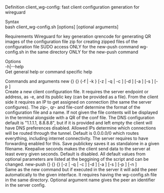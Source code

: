Definition
    client_wg-config: fast client configuration generation for wireguard

Syntax  
    bash client_wg-config.sh [options] <command> <arguments> [optional arguments]  

Requirements
    Wireguard for key generation
    qrencode for generating QR images of the configuration file
    zip for creating zipped files of the configuration file
    SUDO access ONLY for the new-push command
    wg-config.sh in the same directory ONLY for the new-push command

Options  
    -h|--help  
        Get general help or command specific help  

Commands and arguments
    new {<client-ip-address>} {<server endpoint:port>} {-f <server-pubkey-file> | -k <server-pubkey>} [-z <zip-conf> | -q <qr-conf> | -c <conf-file>] [-d <dns>] [-a <allowed-ips>] [-s <save-pubkey>] [-p <keepalive-seconds>]  
        Create a new client configuration file. It requires the server endpoint or address, as -e, and its public key (can be provided as a file). From the client side it requires an IP to get assigned on connection (the same the server configures).
        The zip-, qr- and file-conf determine the format of the configuration file and a name. If not given the file contents will be displayed in the terminal alongside with a QR of the conf file.
        The DNS configuration default is "1.1.1.1, 8.8.8.8", but if it is provided and left empty the client will have DNS preferences disabled.
        Allowed IPs determine which connections will be routed through the tunnel. Default is 0.0.0.0/0 which routes everything, including internet connectivity. The server requires to have forwarding enabled for this.
        Save publickey saves it as standalone in a given filename.
        Keepalive seconds makes the client send data to the server at least every given seconds. Default is disabled.
        All default values from optional parameters are listed at the beggining of the script and can be changed.
    new-push {<interface-name>} {<client-ip-address>} {<server endpoint:port>} [-z <conf-zip> | -q <qr-conf> | -c <file-conf>] [-d <dns>] [-a <allowed-ips>] [-s <save-pubkey>] [-p <keepalive-seconds>] [-n <name>]  
        Same as the new command but if executed in the server it will add the peer automatically to the given interface. It requires having the wg-config.sh file in the same directory.
        Optional argument name gives the peer an identifier in the server config.  
